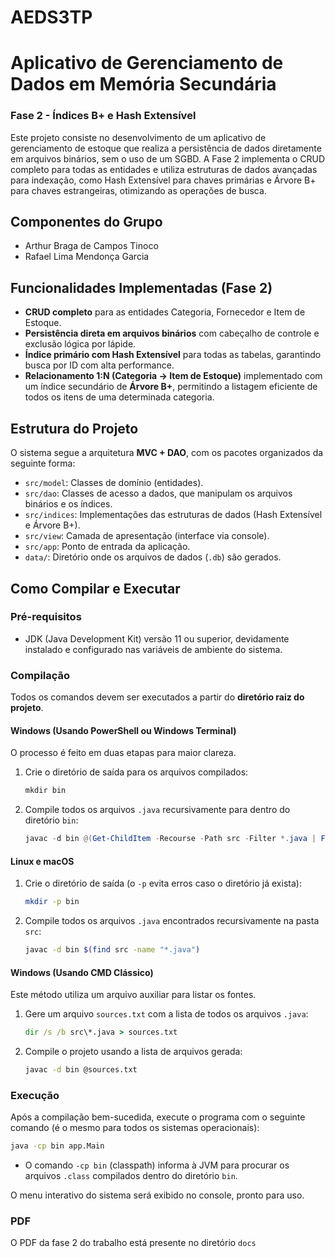 # AEDS3TP
# Aplicativo de Gerenciamento de Dados em Memória Secundária

### Fase 2 - Índices B+ e Hash Extensível

Este projeto consiste no desenvolvimento de um aplicativo de gerenciamento de estoque que realiza a persistência de dados diretamente em arquivos binários, sem o uso de um SGBD. A Fase 2 implementa o CRUD completo para todas as entidades e utiliza estruturas de dados avançadas para indexação, como Hash Extensível para chaves primárias e Árvore B+ para chaves estrangeiras, otimizando as operações de busca.

## Componentes do Grupo

  * Arthur Braga de Campos Tinoco
  * Rafael Lima Mendonça Garcia

## Funcionalidades Implementadas (Fase 2)

  * **CRUD completo** para as entidades Categoria, Fornecedor e Item de Estoque.
  * **Persistência direta em arquivos binários** com cabeçalho de controle e exclusão lógica por lápide.
  * **Índice primário com Hash Extensível** para todas as tabelas, garantindo busca por ID com alta performance.
  * **Relacionamento 1:N (Categoria -\> Item de Estoque)** implementado com um índice secundário de **Árvore B+**, permitindo a listagem eficiente de todos os itens de uma determinada categoria.

## Estrutura do Projeto

O sistema segue a arquitetura **MVC + DAO**, com os pacotes organizados da seguinte forma:

  * `src/model`: Classes de domínio (entidades).
  * `src/dao`: Classes de acesso a dados, que manipulam os arquivos binários e os índices.
  * `src/indices`: Implementações das estruturas de dados (Hash Extensível e Árvore B+).
  * `src/view`: Camada de apresentação (interface via console).
  * `src/app`: Ponto de entrada da aplicação.
  * `data/`: Diretório onde os arquivos de dados (`.db`) são gerados.

## Como Compilar e Executar

### Pré-requisitos

  * JDK (Java Development Kit) versão 11 ou superior, devidamente instalado e configurado nas variáveis de ambiente do sistema.

### Compilação

Todos os comandos devem ser executados a partir do **diretório raiz do projeto**.

#### Windows (Usando PowerShell ou Windows Terminal)

O processo é feito em duas etapas para maior clareza.

1.  Crie o diretório de saída para os arquivos compilados:
    ```powershell
    mkdir bin
    ```
2.  Compile todos os arquivos `.java` recursivamente para dentro do diretório `bin`:
    ```powershell
    javac -d bin @(Get-ChildItem -Recourse -Path src -Filter *.java | ForEach-Object { $_.FullName })
    ```

#### Linux e macOS

1.  Crie o diretório de saída (o `-p` evita erros caso o diretório já exista):
    ```bash
    mkdir -p bin
    ```
2.  Compile todos os arquivos `.java` encontrados recursivamente na pasta `src`:
    ```bash
    javac -d bin $(find src -name "*.java")
    ```

#### Windows (Usando CMD Clássico)

Este método utiliza um arquivo auxiliar para listar os fontes.

1.  Gere um arquivo `sources.txt` com a lista de todos os arquivos `.java`:
    ```cmd
    dir /s /b src\*.java > sources.txt
    ```
2.  Compile o projeto usando a lista de arquivos gerada:
    ```cmd
    javac -d bin @sources.txt
    ```

### Execução

Após a compilação bem-sucedida, execute o programa com o seguinte comando (é o mesmo para todos os sistemas operacionais):

```bash
java -cp bin app.Main
```

  * O comando `-cp bin` (classpath) informa à JVM para procurar os arquivos `.class` compilados dentro do diretório `bin`.

O menu interativo do sistema será exibido no console, pronto para uso.

### PDF

O PDF da fase 2 do trabalho está presente no diretório `docs`

